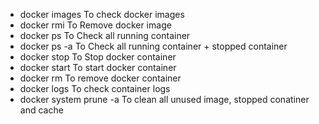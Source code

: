 -  docker images               To check docker images
-  docker rmi <image-id>       To Remove docker image
-  docker ps                   To Check all running container
-  docker ps -a                To Check all running container + stopped container
-  docker stop <container-id>  To Stop docker container
-  docker start <container-id> To start docker container
-  docker rm <container-id>    To remove docker container
-  docker logs <container-id>  To check container logs
-  docker system prune -a      To clean all unused image, stopped conatiner and cache
